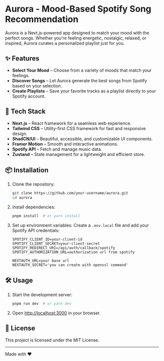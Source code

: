 # Aurora - Mood-Based Spotify Song Recommendation

Aurora is a Next.js-powered app designed to match your mood with the perfect songs. Whether you're feeling energetic, nostalgic, relaxed, or inspired, Aurora curates a personalized playlist just for you.

## ✨ Features

- **Select Your Mood** – Choose from a variety of moods that match your feelings.
- **Discover Songs** – Let Aurora generate the best songs from Spotify based on your selection.
- **Create Playlists** – Save your favorite tracks as a playlist directly to your Spotify account.

## 🚀 Tech Stack

- **Next.js** – React framework for a seamless web experience.
- **Tailwind CSS** – Utility-first CSS framework for fast and responsive design.
- **ShadCN/UI** – Beautiful, accessible, and customizable UI components.
- **Framer Motion** – Smooth and interactive animations.
- **Spotify API** – Fetch and manage music data.
- **Zustand** – State management for a lightweight and efficient store.

## 📦 Installation

1. Clone the repository:
   ```bash
   git clone https://github.com/your-username/aurora.git
   cd aurora
   ```
2. Install dependencies:
   ```bash
   pnpm install  # or yarn install
   ```
3. Set up environment variables:
   Create a `.env.local` file and add your Spotify API credentials:
   ```env
   SPOTIFY_CLIENT_ID=your-client-id
   SPOTIFY_CLIENT_SECRET=your-client-secret
   SPOTIFY_REDIRECT_URI=/api/auth/callback/spotify
   SPOTIFY_AUTHORIZATION_URL=authorization url from spotify
   
   NEXTAUTH_URL=your base url
   NEXTAUTH_SECRET='you can create with openssl command'
   ```

## 🛠 Usage

1. Start the development server:
   ```bash
   pnpm run dev  # or yarn dev
   ```
2. Open [http://localhost:3000](http://localhost:3000) in your browser.

## 📜 License

This project is licensed under the MIT License.

---

Made with ❤️
